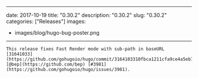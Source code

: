 
---
date: 2017-10-19
title: "0.30.2"
description: "0.30.2"
slug: "0.30.2"
categories: ["Releases"]
images:
- images/blog/hugo-bug-poster.png

---

	This release fixes Fast Render mode with sub-path in baseURL [31641033](https://github.com/gohugoio/hugo/commit/3164103310fbca1211cfa9ce4a5eb7437854b6ad) [@bep](https://github.com/bep) [#3981](https://github.com/gohugoio/hugo/issues/3981).




